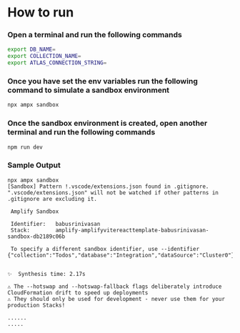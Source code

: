 # How to run

### Open a terminal and run the following commands

```bash
export DB_NAME=
export COLLECTION_NAME=
export ATLAS_CONNECTION_STRING=
```


### Once you have set the env variables run the following command to simulate a sandbox environment

```bash
npx ampx sandbox
```

### Once the sandbox environment is created, open another terminal and run the following commands

```bash
npm run dev
```

### Sample Output

```
npx ampx sandbox
[Sandbox] Pattern !.vscode/extensions.json found in .gitignore. ".vscode/extensions.json" will not be watched if other patterns in .gitignore are excluding it.

 Amplify Sandbox

 Identifier:   babusrinivasan
 Stack:        amplify-amplifyvitereacttemplate-babusrinivasan-sandbox-db2189c06b

 To specify a different sandbox identifier, use --identifier
{"collection":"Todos","database":"Integration","dataSource":"Cluster0"}


✨  Synthesis time: 2.17s

⚠️ The --hotswap and --hotswap-fallback flags deliberately introduce CloudFormation drift to speed up deployments
⚠️ They should only be used for development - never use them for your production Stacks!

......
.....
```
